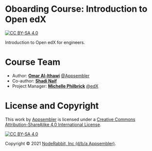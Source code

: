 # Oboarding Course: Introduction to Open edX
[![CC BY-SA 4.0][cc-by-sa-shield]][cc-by-sa]

Introduction to Open edX for engineers.


# Course Team

 - Author: **[Omar Al-Ithawi](http://github.com/OmarIthawi)** [@Appsembler](https://github.com/appsembler/)
 - Co-author: **[Shadi Naif](http://github.com/shadinaif)**
 - Project Manager: **[Michelle Philbrick](http://github.com/michellephilbrick)** [@edX](https://github.com/edx/)

# License and Copyright

This work by [Appsembler](https://appsembler.com/) is licensed under a
[Creative Commons Attribution-ShareAlike 4.0 International License][cc-by-sa].

[![CC BY-SA 4.0][cc-by-sa-image]][cc-by-sa]

[cc-by-sa]: http://creativecommons.org/licenses/by-sa/4.0/
[cc-by-sa-image]: https://licensebuttons.net/l/by-sa/4.0/88x31.png
[cc-by-sa-shield]: https://img.shields.io/badge/License-CC%20BY--SA%204.0-green.svg

Copyright © 2021 [NodeRabbit, Inc (d/b/a Appsembler)](https://github.com/appsembler/).
